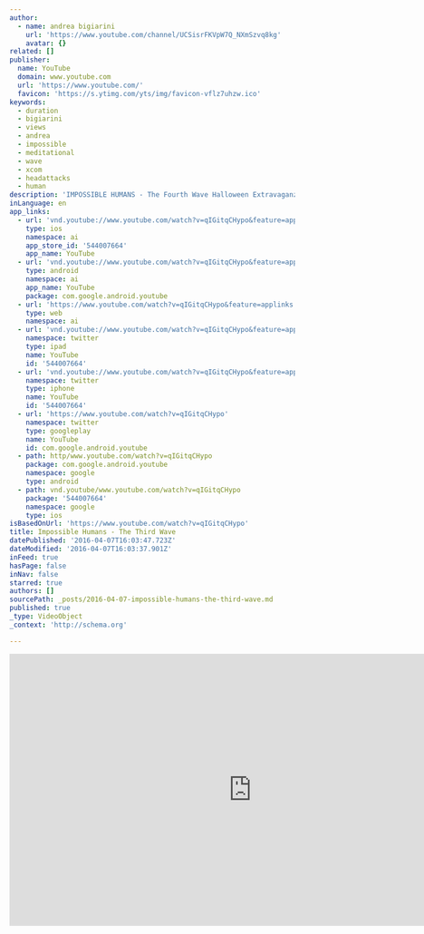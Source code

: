 ```yaml
---
author:
  - name: andrea bigiarini
    url: 'https://www.youtube.com/channel/UCSisrFKVpW7Q_NXmSzvq8kg'
    avatar: {}
related: []
publisher:
  name: YouTube
  domain: www.youtube.com
  url: 'https://www.youtube.com/'
  favicon: 'https://s.ytimg.com/yts/img/favicon-vflz7uhzw.ico'
keywords:
  - duration
  - bigiarini
  - views
  - andrea
  - impossible
  - meditational
  - wave
  - xcom
  - headattacks
  - human
description: 'IMPOSSIBLE HUMANS - The Fourth Wave Halloween Extravaganza IMPOSSIBLE HUMANS BY: Patricia Clewell, Claude Panneton‎, Manuela Matos Monteiro, Lorenka Campos, Bonobo Stone, Jennifer Bracewell‎, Kate Zari Roberts‎, Rosabel Martínez Pinzón, Isaim Lozano, Michaela Meerkatz, Marsha Estes, James Ellis, Kim Martino-Diaz, Paul Toussaint, Godefroy Besnehard, Claude Labarussiat,Leor Levine‎, Lisa Peters‎, Michelle'
inLanguage: en
app_links:
  - url: 'vnd.youtube://www.youtube.com/watch?v=qIGitqCHypo&feature=applinks'
    type: ios
    namespace: ai
    app_store_id: '544007664'
    app_name: YouTube
  - url: 'vnd.youtube://www.youtube.com/watch?v=qIGitqCHypo&feature=applinks'
    type: android
    namespace: ai
    app_name: YouTube
    package: com.google.android.youtube
  - url: 'https://www.youtube.com/watch?v=qIGitqCHypo&feature=applinks'
    type: web
    namespace: ai
  - url: 'vnd.youtube://www.youtube.com/watch?v=qIGitqCHypo&feature=applinks'
    namespace: twitter
    type: ipad
    name: YouTube
    id: '544007664'
  - url: 'vnd.youtube://www.youtube.com/watch?v=qIGitqCHypo&feature=applinks'
    namespace: twitter
    type: iphone
    name: YouTube
    id: '544007664'
  - url: 'https://www.youtube.com/watch?v=qIGitqCHypo'
    namespace: twitter
    type: googleplay
    name: YouTube
    id: com.google.android.youtube
  - path: http/www.youtube.com/watch?v=qIGitqCHypo
    package: com.google.android.youtube
    namespace: google
    type: android
  - path: vnd.youtube/www.youtube.com/watch?v=qIGitqCHypo
    package: '544007664'
    namespace: google
    type: ios
isBasedOnUrl: 'https://www.youtube.com/watch?v=qIGitqCHypo'
title: Impossible Humans - The Third Wave
datePublished: '2016-04-07T16:03:47.723Z'
dateModified: '2016-04-07T16:03:37.901Z'
inFeed: true
hasPage: false
inNav: false
starred: true
authors: []
sourcePath: _posts/2016-04-07-impossible-humans-the-third-wave.md
published: true
_type: VideoObject
_context: 'http://schema.org'

---
```

<iframe src="https://cdn.embedly.com/widgets/media.html?src=https%3A%2F%2Fwww.youtube.com%2Fembed%2FqIGitqCHypo%3Ffeature%3Doembed&amp;url=https%3A%2F%2Fwww.youtube.com%2Fwatch%3Fv%3DqIGitqCHypo&amp;image=https%3A%2F%2Fi.ytimg.com%2Fvi%2FqIGitqCHypo%2Fhqdefault.jpg&amp;key=b7d04c9b404c499eba89ee7072e1c4f7&amp;type=text%2Fhtml&amp;schema=youtube" width="854" height="480" scrolling="no" frameborder="0" allowfullscreen="allowfullscreen" style=""></iframe>